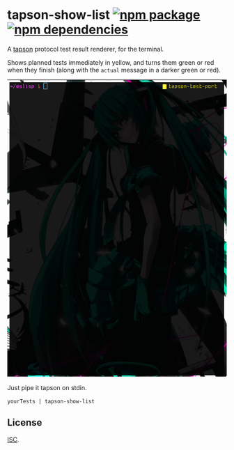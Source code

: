 # tapson-show-list [![npm package](https://img.shields.io/npm/v/tapson-show-list.svg?style=flat-square)][1] [![npm dependencies](https://img.shields.io/david/anko/tapson-show-list.svg?style=flat-square)][2]

A [tapson][3] protocol test result renderer, for the terminal.

Shows planned tests immediately in yellow, and turns them green or red when
they finish (along with the `actual` message in a darker green or red).

![demonstration](demo.gif)

Just pipe it tapson on stdin.

    yourTests | tapson-show-list

## License

[ISC][4].

[1]: https://www.npmjs.com/package/tapson-show-list
[2]: https://david-dm.org/anko/tapson-show-list
[3]: https://github.com/anko/tapson
[4]: http://opensource.org/licenses/ISC
